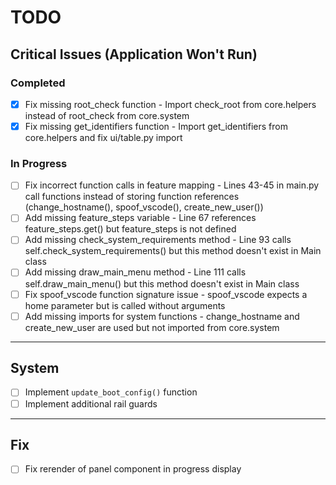 # TODO

## Critical Issues (Application Won't Run)

### Completed
- [x] Fix missing root_check function - Import check_root from core.helpers instead of root_check from core.system
- [x] Fix missing get_identifiers function - Import get_identifiers from core.helpers and fix ui/table.py import

### In Progress
- [ ] Fix incorrect function calls in feature mapping - Lines 43-45 in main.py call functions instead of storing function references (change_hostname(), spoof_vscode(), create_new_user())
- [ ] Add missing feature_steps variable - Line 67 references feature_steps.get() but feature_steps is not defined
- [ ] Add missing check_system_requirements method - Line 93 calls self.check_system_requirements() but this method doesn't exist in Main class
- [ ] Add missing draw_main_menu method - Line 111 calls self.draw_main_menu() but this method doesn't exist in Main class
- [ ] Fix spoof_vscode function signature issue - spoof_vscode expects a home parameter but is called without arguments
- [ ] Add missing imports for system functions - change_hostname and create_new_user are used but not imported from core.system

---
## System

- [ ] Implement `update_boot_config()` function
- [ ] Implement additional rail guards

---
## Fix

- [ ] Fix rerender of panel component in progress display